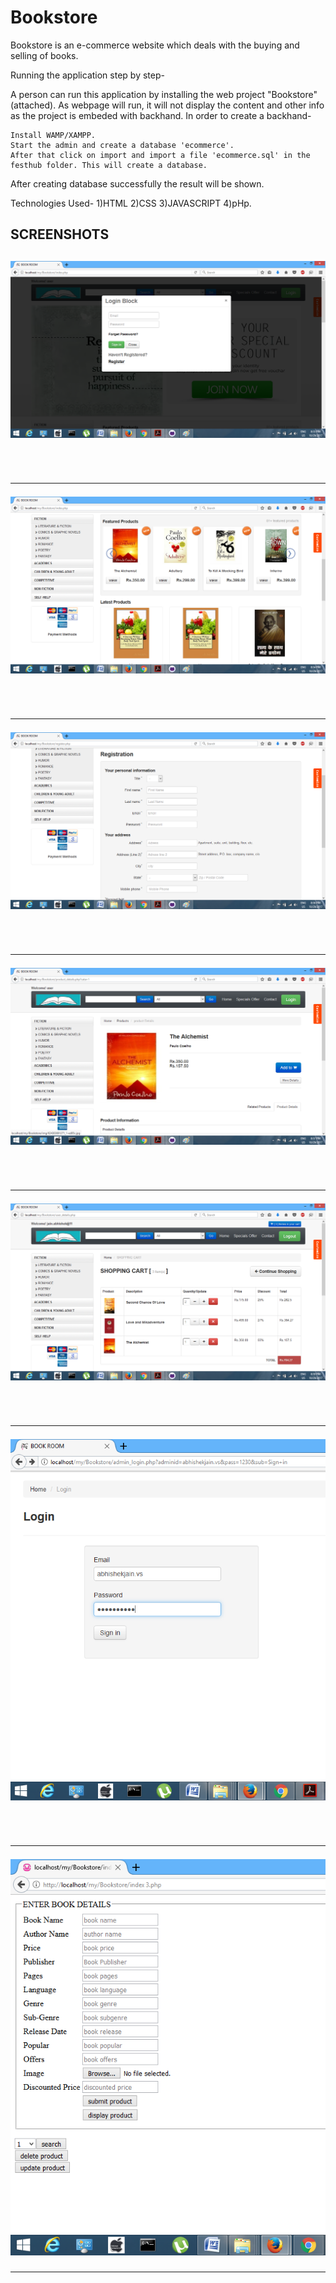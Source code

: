 # Bookstore
Bookstore is an e-commerce website which deals with the buying and selling of books.

Running the application step by step-

A person can run this application by installing the web project "Bookstore" (attached). As webpage will run, it will not display the content and other info as the project is embeded with backhand. In order to create a backhand-

    Install WAMP/XAMPP.
    Start the admin and create a database 'ecommerce'.
    After that click on import and import a file 'ecommerce.sql' in the festhub folder. This will create a database.

After creating database successfully the result will be shown.

Technologies Used- 1)HTML 2)CSS 3)JAVASCRIPT 4)pHp.

<h2>SCREENSHOTS<h2>

<img src="Screenshots/Screen1.png">

<br><hr>

<img src="Screenshots/Screen2.png">

<br><hr>

<img src="Screenshots/Screen3.png">

<br><hr>

<img src="Screenshots/Screen4.png">

<br><hr>
<img src="Screenshots/Screen5.png">

<br><hr>
<img src="Screenshots/Screen6.png">

<br><hr>
<img src="Screenshots/Screen7.png">

<hr>
